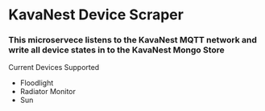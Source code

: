 # KavaNest Device Scraper
### This microservece listens to the KavaNest MQTT network and write all device states in to the KavaNest Mongo Store

Current Devices Supported  
* Floodlight
* Radiator Monitor
* Sun
